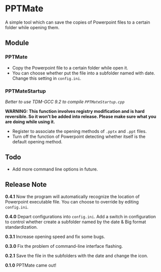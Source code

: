 # PPTMate
A simple tool which can save the copies of  Powerpoint files to a certain folder while opening them.

## Module

### PPTMate

- Copy the Powerpoint file to a certain folder while open it.
- You can choose whether put the file into a subfolder named with date. Change this setting in `config.ini`.

### PPTMateStartup

*Better to use TDM-GCC 9.2 to compile `PPTMateStartup.cpp`*

**WARNING: This function involves registry modification and is hard reversible. So it won't be added into release. Please make sure what you are doing while using it.**

- Register to associate the opening methods of `.pptx` and `.ppt` files.
- Turn off the function of Powerpoint detecting whether itself is the default opening method.

## Todo

- Add more command line options in future.

## Release Note

**0.4.1** Now the program will automatically recognize the location of Powerpoint executable file. You can choose to override by editing `config.ini`.

**0.4.0** Depart configurations into `config.ini`. Add a switch in configuration to control whether create a subfolder named by the date & Big format standardization.

**0.3.1** Increase opening speed and fix some bugs.

**0.3.0** Fix the problem of command-line interface flashing.

**0.2.1** Save the file in the subfolders with the date and change the icon.

**0.1.0** PPTMate came out!